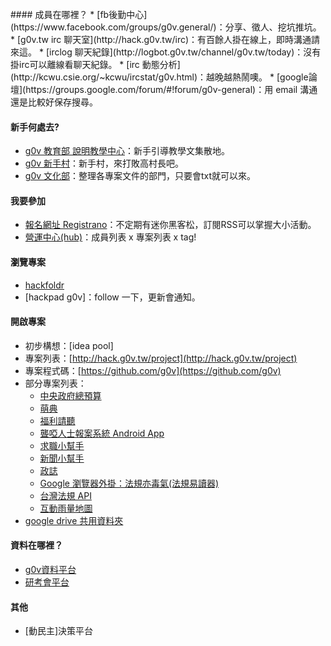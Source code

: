 <br />
#### 成員在哪裡？
* [fb後勤中心](https://www.facebook.com/groups/g0v.general/)：分享、徵人、挖坑推坑。
* [g0v.tw irc 聊天室](http://hack.g0v.tw/irc)：有百餘人掛在線上，即時溝通請來這。
 * [irclog 聊天紀錄](http://logbot.g0v.tw/channel/g0v.tw/today)：沒有掛irc可以離線看聊天紀錄。
 * [irc 動態分析](http://kcwu.csie.org/~kcwu/ircstat/g0v.html)：越晚越熱鬧噢。
* [google論壇](https://groups.google.com/forum/#!forum/g0v-general)：用 email 溝通還是比較好保存搜尋。

#### 新手何處去?
* [g0v 教育部 說明教學中心](http://hack.g0v.tw/g0vMOE/ciS8hEGw7iu)：新手引導教學文集散地。
* [g0v 新手村](http://g0v.github.io/g0village-8bit/)：新手村，來打敗高村長吧。
* [g0v 文化部](http://hack.g0v.tw/g0vMOC/NX60cqNWwpi)：整理各專案文件的部門，只要會txt就可以來。

#### 我要參加
* [報名網址 Registrano](http://registrano.com/group/g0v-tw)：不定期有迷你黑客松，訂閱RSS可以掌握大小活動。
* [營運中心(hub)](http://hack.g0v.tw/people)：成員列表 x 專案列表 x tag!

#### 瀏覽專案
* [hackfoldr](http://hack.g0v.tw)
* [hackpad g0v]：follow 一下，更新會通知。

#### 開啟專案
* 初步構想：[idea pool]
* 專案列表：[http://hack.g0v.tw/project](http://hack.g0v.tw/project)
* 專案程式碼：[https://github.com/g0v](https://github.com/g0v)
* 部分專案列表：
  * [中央政府總預算](http://budget.g0v.tw/) 
  * [萌典](https://www.moedict.tw/)
  * [福利請聽](http://listening.g0v.tw/)
  * [聾啞人士報案系統 Android App](https://github.com/cy-project/iHelp-android)
  * [求職小幫手](http://jobhelper.g0v.ronny.tw/)
  * [新聞小幫手](http://newshelper.g0v.tw/)
  * [政誌](http://fact.g0v.tw/)
  * [Google 瀏覽器外掛：法規亦毒氣(法規易讀器)](http://blog.g0v.tw/post/58402599490)
  * [台灣法規 API](http://laweasyread.herokuapp.com/)
  * [互動雨量地圖](http://blog.g0v.tw/post/58926604497)
* [google drive 共用資料夾](https://docs.google.com/folder/d/0B0NsS2a-Qx8ZN19uV1p6YWd6TXc/edit)

#### 資料在哪裡？
* [g0v資料平台](http://data.g0v.tw)
* [研考會平台](http://data.gov.tw/)

#### 其他
* [動民主]決策平台


